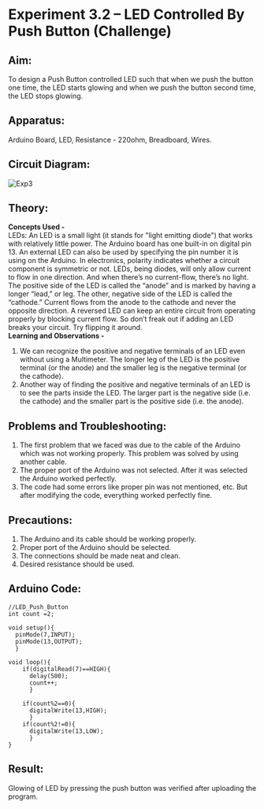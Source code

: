 # Experiment 3.2 – LED Controlled By Push Button (Challenge)


## Aim:
To design a Push Button controlled LED such that when we push the button one time, the LED starts glowing and when we push the button second time, the LED stops glowing.

## Apparatus:
Arduino Board, LED, Resistance - 220ohm, Breadboard, Wires.

## Circuit Diagram:
![Exp3](https://user-images.githubusercontent.com/54620652/65169226-bf714600-da63-11e9-9d98-7470dcdfbdc7.png)

## Theory:
**Concepts Used -**\
LEDs:
An LED is a small light (it stands for "light emitting diode") that works with relatively little power. The Arduino board has one built-in on digital pin 13.
An external LED can also be used by specifying the pin number it is using on the Arduino.
In electronics, polarity indicates whether a circuit component is symmetric or not. LEDs, being diodes, will only allow current to flow in one direction. And when there’s no current-flow, there’s no light.
The positive side of the LED is called the “anode” and is marked by having a longer “lead,” or leg. The other, negative side of the LED is called the “cathode.” Current flows from the anode to the cathode and never the opposite direction. A reversed LED can keep an entire circuit from operating properly by blocking current flow. So don’t freak out if adding an LED breaks your circuit. Try flipping it around.\
**Learning and Observations -**
1. We can recognize the positive and negative terminals of an LED even without using a Multimeter. The longer leg of the LED is the positive terminal (or the anode) and the smaller leg is the negative terminal (or the cathode).
2. Another way of finding the positive and negative terminals of an LED is to see the parts inside the LED. The larger part is the negative side (i.e. the cathode) and the smaller part is the positive side (i.e. the anode).

## Problems and Troubleshooting:
1. The first problem that we faced was due to the cable of the Arduino which was not working properly. This problem was solved by using another cable.
2. The proper port of the Arduino was not selected. After it was selected the Arduino worked perfectly.
3. The code had some errors like proper pin was not mentioned, etc. But after modifying the code, everything worked perfectly fine.

## Precautions:
1. The Arduino and its cable should be working properly.
2. Proper port of the Arduino should be selected.
3. The connections should be made neat and clean.
4. Desired resistance should be used.

## Arduino Code:
```
//LED_Push_Button
int count =2;

void setup(){
  pinMode(7,INPUT);
  pinMode(13,OUTPUT);
  }
  
void loop(){
    if(digitalRead(7)==HIGH){
      delay(500);
      count++;
      }
      
    if(count%2==0){
      digitalWrite(13,HIGH);
      }
    if(count%2!=0){
      digitalWrite(13,LOW);
      }     
}
```

## Result:
Glowing of LED by pressing the push button was verified after uploading the program.
